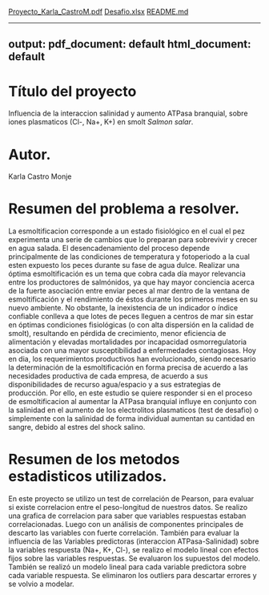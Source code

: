[Proyecto_Karla_CastroM.pdf](https://github.com/KarlaCastroM/KarlaCastroM/files/6894550/Proyecto_Karla_CastroM.pdf)
[Desafio.xlsx](https://github.com/KarlaCastroM/KarlaCastroM/files/6894562/Desafio.xlsx)
[README.md](https://github.com/KarlaCastroM/KarlaCastroM/files/6894631/README.md)


---
output:
  pdf_document: default
  html_document: default
---

# Título del proyecto
Influencia de la interaccion salinidad y aumento ATPasa branquial, sobre iones plasmaticos (Cl-, Na+, K+) en smolt *Salmon salar*.

# Autor.
Karla Castro Monje

# Resumen del problema a resolver.
La esmoltificacion corresponde a un estado fisiológico en el cual el pez experimenta una serie de cambios que lo preparan para sobrevivir y crecer en agua salada. El desencadenamiento del proceso depende principalmente de las condiciones de temperatura y fotoperiodo a la cual esten expuesto los peces durante su fase de agua dulce.
Realizar una óptima esmoltificación es un tema que cobra cada día mayor relevancia entre los productores de salmónidos, ya que hay mayor conciencia acerca de la fuerte asociación entre enviar peces al mar dentro de la ventana de esmoltificación y el rendimiento de éstos durante los primeros meses en su nuevo ambiente. No obstante, la inexistencia de un indicador o índice confiable conlleva a que lotes de peces lleguen a centros de mar sin estar en óptimas condiciones fisiológicas (o con alta dispersión en la calidad de smolt), resultando en pérdida de crecimiento, menor eficiencia de alimentación y elevadas mortalidades por incapacidad osmorregulatoria asociada con una mayor susceptibilidad a enfermedades contagiosas.
Hoy en dia, los requerimientos productivos han evolucionado, siendo necesario la determinación de la esmoltificación en forma precisa de acuerdo a las necesidades productiva de cada empresa, de acuerdo a sus disponibilidades de recurso agua/espacio y a sus estrategias de producción.
Por ello, en este estudio se quiere responder si en el proceso de esmoltificacion al aumentar la ATPasa branquial influye en conjunto con la salinidad en el aumento de los electrolitos plasmaticos (test de desafio) o simplemente con la salinidad de forma individual aumentan su cantidad en sangre, debido al estres del shock salino. 

# Resumen de los metodos estadisticos utilizados.
En este proyecto se utilizo un test de correlación de Pearson, para evaluar si existe correlacion entre el peso-longitud de nuestros datos.
Se realizo una grafica de correlacion para saber que variables respuestas estaban correlacionadas.
Luego con un análisis de componentes principales de descarto las variables con fuerte correlación.
También para evaluar la influencia de las Variables predictoras (interaccion ATPasa-Salinidad) sobre la variables respuesta (Na+, K+, Cl-), se realizo el modelo lineal con efectos fijos sobre las variables respuestas.
Se evaluaron los supuestos del modelo.
También se realizó un modelo lineal para cada variable predictora sobre cada variable respuesta.
Se eliminaron los outliers para descartar errores y se volvio a modelar.




